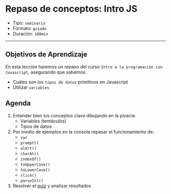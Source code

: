 # Repaso de conceptos: Intro JS

* Tipo: `seminario`
* Formato: `guiado`
* Duración: `100min`

***

## Objetivos de Aprendizaje

En esta lección haremos un repaso del curso `Intro a la programación con
Javascript`, asegurando que sabemos:

* Cuáles son los `tipos de datos` primitivos en Javascript
* Utilizar `variables`

## Agenda

1. Entender bien los conceptos clave dibujando en la pizarra:
   - Variables (tentáculos)
   - Tipos de datos
2. Por medio de ejemplos en la consola repasar el funcionamiento de:
   - `var`
   - `prompt()`
   - `alert()`
   - `charAt()`
   - `indexOf()`
   - `toUpperCase()`
   - `toLowerCase()`
   - `slice()`
   - `parseInt()`
3. Resolver el [quiz](https://goo.gl/forms/1L5WzwV5MXNqcOmG3) y analizar
   resultados

